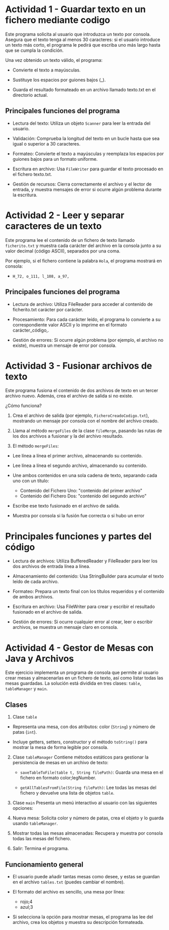 # Actividad 1 - Guardar texto en un fichero mediante codigo

Este programa solicita al usuario que introduzca un texto por consola.
Asegura que el texto tenga al menos 30 caracteres: si el usuario introduce un texto más corto, el programa le pedirá que escriba uno más largo hasta que se cumpla la condición.

Una vez obtenido un texto válido, el programa:

- Convierte el texto a mayúsculas.

- Sustituye los espacios por guiones bajos (_).

- Guarda el resultado formateado en un archivo llamado texto.txt en el directorio actual.
## Principales funciones del programa
- Lectura del texto: Utiliza un objeto `Scanner` para leer la entrada del usuario.

- Validación: Comprueba la longitud del texto en un bucle hasta que sea igual o superior a 30 caracteres.

- Formateo: Convierte el texto a mayúsculas y reemplaza los espacios por guiones bajos para un formato uniforme.

- Escritura en archivo: Usa `FileWriter` para guardar el texto procesado en el fichero texto.txt.

- Gestión de recursos: Cierra correctamente el archivo y el lector de entrada, y muestra mensajes de error si ocurre algún problema durante la escritura.

# Actividad 2 - Leer y separar caracteres de un texto

Este programa lee el contenido de un fichero de texto llamado `ficherito.txt` y muestra cada carácter del archivo en la consola junto a su valor decimal (código ASCII), separados por una coma.

Por ejemplo, si el fichero contiene la palabra `Hola`, el programa mostrará en consola:
- `H_72, o_111, l_108, a_97,`

## Principales funciones del programa
- Lectura de archivo: Utiliza FileReader para acceder al contenido de ficherito.txt carácter por carácter.

- Procesamiento: Para cada carácter leído, el programa lo convierte a su correspondiente valor ASCII y lo imprime en el formato carácter_código,.

- Gestión de errores: Si ocurre algún problema (por ejemplo, el archivo no existe), muestra un mensaje de error por consola.

# Actividad 3 - Fusionar archivos de texto

Este programa fusiona el contenido de dos archivos de texto en un tercer archivo nuevo.
Además, crea el archivo de salida si no existe.

¿Cómo funciona?
1. Crea el archivo de salida (por ejemplo, `FicheroCreadoCodigo.txt`), mostrando un mensaje por consola con el nombre del archivo creado.

2. Llama al método `mergeFiles` de la clase `fileMerge`, pasando las rutas de los dos archivos a fusionar y la del archivo resultado.

3. El método `mergeFiles`:

- Lee línea a línea el primer archivo, almacenando su contenido.

- Lee línea a línea el segundo archivo, almacenando su contenido.

- Une ambos contenidos en una sola cadena de texto, separando cada uno con un título:
    - Contenido del Fichero Uno: "contenido del primer archivo"
    - Contenido del Fichero Dos: "contenido del segundo archivo"

- Escribe ese texto fusionado en el archivo de salida.

- Muestra por consola si la fusión fue correcta o si hubo un error
# Principales funciones y partes del código

- Lectura de archivos: Utiliza BufferedReader y FileReader para leer los dos archivos de entrada línea a línea.

- Almacenamiento del contenido: Usa StringBuilder para acumular el texto leído de cada archivo.

- Formateo: Prepara un texto final con los títulos requeridos y el contenido de ambos archivos.

- Escritura en archivo: Usa FileWriter para crear y escribir el resultado fusionado en el archivo de salida.

- Gestión de errores: Si ocurre cualquier error al crear, leer o escribir archivos, se muestra un mensaje claro en consola.

# Actividad 4 - Gestor de Mesas con Java y Archivos

Este ejercicio implementa un programa de consola que permite al usuario crear mesas y almacenarlas en un fichero de texto, así como listar todas las mesas guardadas. La solución está dividida en tres clases: `table`, `tableManager` y `main`.

## Clases 
1. Clase `table`
- Representa una mesa, con dos atributos: color (`String`) y número de patas (`int`).

- Incluye getters, setters, constructor y el método `toString()` para mostrar la mesa de forma legible por consola.

2. Clase `tableManager`
Contiene métodos estáticos para gestionar la persistencia de mesas en un archivo de texto:

   - `saveTableToFile(table t, String filePath)`: Guarda una mesa en el fichero en formato color;legNumber.

   - `getAllTablesFromFile(String filePath)`: Lee todas las mesas del fichero y devuelve una lista de objetos `table`.

3. Clase `main`
Presenta un menú interactivo al usuario con las siguientes opciones:

1. Nueva mesa: Solicita color y número de patas, crea el objeto y lo guarda usando `tableManager`.

2. Mostrar todas las mesas almacenadas: Recupera y muestra por consola todas las mesas del fichero.

0. Salir: Termina el programa.

## Funcionamiento general
- El usuario puede añadir tantas mesas como desee, y estas se guardan en el archivo `tables.txt` (puedes cambiar el nombre).

- El formato del archivo es sencillo, una mesa por línea:

    -  rojo;4
    -  azul;3

- Si selecciona la opción para mostrar mesas, el programa las lee del archivo, crea los objetos y muestra su descripción formateada.
